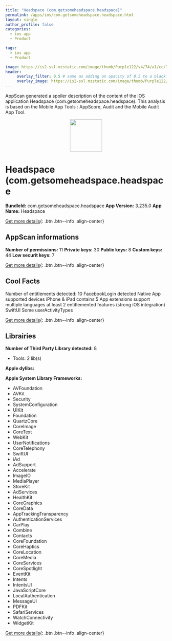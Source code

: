 ```yaml
---
title: "Headspace (com.getsomeheadspace.headspace)"
permalink: /apps/ios/com.getsomeheadspace.headspace.html
layout: single
author_profile: false
categories: 
  - ios app 
  - Product 

tags: 
  - ios app 
  - Product 

image: https://is2-ssl.mzstatic.com/image/thumb/Purple122/v4/74/a1/cc/74a1cc7b-39df-53f1-c7f6-718ba53db57d/AppIcon-0-1x_U007emarketing-0-7-0-sRGB-85-220.png/512x512bb.jpg
header: 
     overlay_filter: 0.5 # same as adding an opacity of 0.5 to a black background
     overlay_image: https://is2-ssl.mzstatic.com/image/thumb/Purple122/v4/74/a1/cc/74a1cc7b-39df-53f1-c7f6-718ba53db57d/AppIcon-0-1x_U007emarketing-0-7-0-sRGB-85-220.png/512x512bb.jpg
---
```

AppScan generated a spoiler description of the content of the iOS application Headspace (com.getsomeheadspace.headspace). This analysis is based on the Mobile App Tools : AppScore, Audit and the Mobile Audit App Tool.

  
  
<div style="text-align: center;"><img src="https://is2-ssl.mzstatic.com/image/thumb/Purple122/v4/74/a1/cc/74a1cc7b-39df-53f1-c7f6-718ba53db57d/AppIcon-0-1x_U007emarketing-0-7-0-sRGB-85-220.png/512x512bb.jpg" width="100" height="100"></div>  
  
# Headspace (com.getsomeheadspace.headspace

**BundleId:** com.getsomeheadspace.headspace
**App Version:** 3.235.0
**App Name:** Headspace


[Get more details](/pricing.html){: .btn .btn--info .align-center}  
  
## AppScan informations 

**Number of permissions:** 11
**Private keys:** 30
**Public keys:** 8
**Custom keys:** 44
**Low securit keys:** 7
  
[Get more details](/pricing.html){: .btn .btn--info .align-center}

## Cool Facts

Number of entitlements detected: 10
FacebookLogin detected
Native App
supported devices iPhone & iPad
contains 5 App extensions
support multiple languages
at least 2 entitlemented features (strong iOS integration)
SwiftUI
Some userActivityTypes
  
[Get more details](/pricing.html){: .btn .btn--info .align-center}

## Librairies 
**Number of Third Party Library detected:** 8
- Tools: 2 lib(s)

**Apple dylibs:**


**Apple System Library Frameworks:**
- AVFoundation
- AVKit
- Security
- SystemConfiguration
- UIKit
- Foundation
- QuartzCore
- CoreImage
- CoreText
- WebKit
- UserNotifications
- CoreTelephony
- SwiftUI
- iAd
- AdSupport
- Accelerate
- ImageIO
- MediaPlayer
- StoreKit
- AdServices
- HealthKit
- CoreGraphics
- CoreData
- AppTrackingTransparency
- AuthenticationServices
- CarPlay
- Combine
- Contacts
- CoreFoundation
- CoreHaptics
- CoreLocation
- CoreMedia
- CoreServices
- CoreSpotlight
- EventKit
- Intents
- IntentsUI
- JavaScriptCore
- LocalAuthentication
- MessageUI
- PDFKit
- SafariServices
- WatchConnectivity
- WidgetKit


  
[Get more details](/pricing.html){: .btn .btn--info .align-center}

